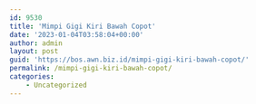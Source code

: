 ```yaml
---
id: 9530
title: 'Mimpi Gigi Kiri Bawah Copot'
date: '2023-01-04T03:58:04+00:00'
author: admin
layout: post
guid: 'https://bos.awn.biz.id/mimpi-gigi-kiri-bawah-copot/'
permalink: /mimpi-gigi-kiri-bawah-copot/
categories:
    - Uncategorized
---
```


